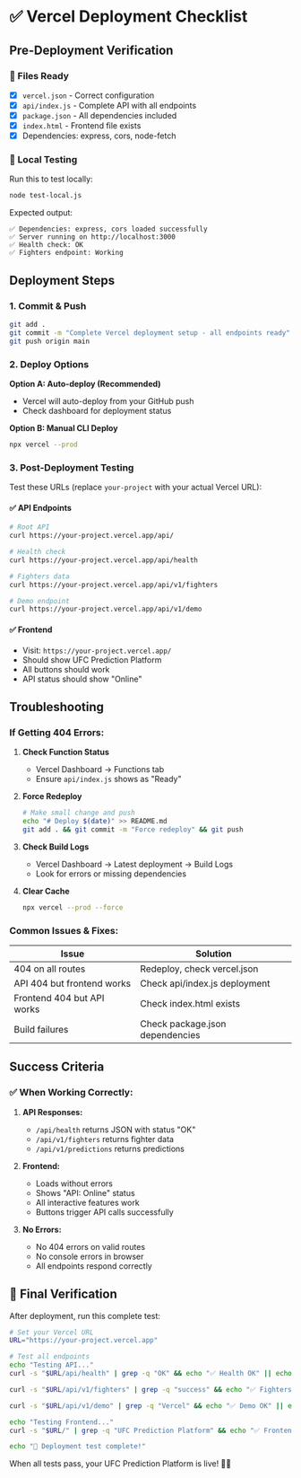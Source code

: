 # ✅ Vercel Deployment Checklist

## Pre-Deployment Verification

### 🔧 Files Ready
- [x] `vercel.json` - Correct configuration
- [x] `api/index.js` - Complete API with all endpoints
- [x] `package.json` - All dependencies included
- [x] `index.html` - Frontend file exists
- [x] Dependencies: express, cors, node-fetch

### 🧪 Local Testing
Run this to test locally:
```bash
node test-local.js
```

Expected output:
```
✅ Dependencies: express, cors loaded successfully
✅ Server running on http://localhost:3000
✅ Health check: OK
✅ Fighters endpoint: Working
```

## Deployment Steps

### 1. Commit & Push
```bash
git add .
git commit -m "Complete Vercel deployment setup - all endpoints ready"
git push origin main
```

### 2. Deploy Options

**Option A: Auto-deploy (Recommended)**
- Vercel will auto-deploy from your GitHub push
- Check dashboard for deployment status

**Option B: Manual CLI Deploy**
```bash
npx vercel --prod
```

### 3. Post-Deployment Testing

Test these URLs (replace `your-project` with your actual Vercel URL):

#### ✅ API Endpoints
```bash
# Root API
curl https://your-project.vercel.app/api/

# Health check
curl https://your-project.vercel.app/api/health

# Fighters data
curl https://your-project.vercel.app/api/v1/fighters

# Demo endpoint
curl https://your-project.vercel.app/api/v1/demo
```

#### ✅ Frontend
- Visit: `https://your-project.vercel.app/`
- Should show UFC Prediction Platform
- All buttons should work
- API status should show "Online"

## Troubleshooting

### If Getting 404 Errors:

1. **Check Function Status**
   - Vercel Dashboard → Functions tab
   - Ensure `api/index.js` shows as "Ready"

2. **Force Redeploy**
   ```bash
   # Make small change and push
   echo "# Deploy $(date)" >> README.md
   git add . && git commit -m "Force redeploy" && git push
   ```

3. **Check Build Logs**
   - Vercel Dashboard → Latest deployment → Build Logs
   - Look for errors or missing dependencies

4. **Clear Cache**
   ```bash
   npx vercel --prod --force
   ```

### Common Issues & Fixes:

| Issue | Solution |
|-------|----------|
| 404 on all routes | Redeploy, check vercel.json |
| API 404 but frontend works | Check api/index.js deployment |
| Frontend 404 but API works | Check index.html exists |
| Build failures | Check package.json dependencies |

## Success Criteria

### ✅ When Working Correctly:

1. **API Responses:**
   - `/api/health` returns JSON with status "OK"
   - `/api/v1/fighters` returns fighter data
   - `/api/v1/predictions` returns predictions

2. **Frontend:**
   - Loads without errors
   - Shows "API: Online" status
   - All interactive features work
   - Buttons trigger API calls successfully

3. **No Errors:**
   - No 404 errors on valid routes
   - No console errors in browser
   - All endpoints respond correctly

## 🎯 Final Verification

After deployment, run this complete test:

```bash
# Set your Vercel URL
URL="https://your-project.vercel.app"

# Test all endpoints
echo "Testing API..."
curl -s "$URL/api/health" | grep -q "OK" && echo "✅ Health OK" || echo "❌ Health Failed"

curl -s "$URL/api/v1/fighters" | grep -q "success" && echo "✅ Fighters OK" || echo "❌ Fighters Failed"

curl -s "$URL/api/v1/demo" | grep -q "Vercel" && echo "✅ Demo OK" || echo "❌ Demo Failed"

echo "Testing Frontend..."
curl -s "$URL/" | grep -q "UFC Prediction Platform" && echo "✅ Frontend OK" || echo "❌ Frontend Failed"

echo "🎯 Deployment test complete!"
```

When all tests pass, your UFC Prediction Platform is live! 🥊🚀